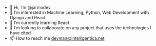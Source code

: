 - 👋 Hi, I’m @jarmodev
- 👀 I’m interested in Machine Learning, Python, Web Development with Django and React.
- 🌱 I’m currently learning React
- 💞️ I’m looking to collaborate on any project that uses the technologies I have cited
- 📫 How to reach me devman@intelligentica.net

<!---
jarmodev/jarmodev is a ✨ special ✨ repository because its `README.md` (this file) appears on your GitHub profile.
You can click the Preview link to take a look at your changes.
--->
